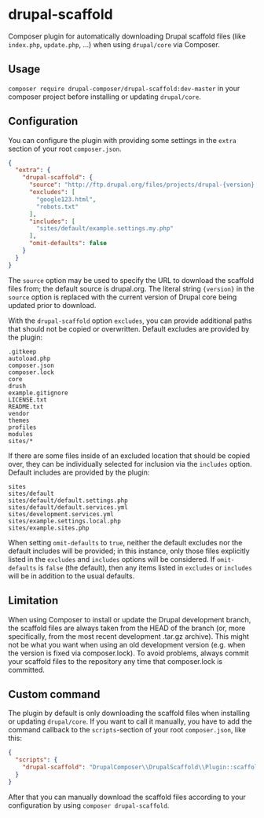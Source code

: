 # drupal-scaffold

Composer plugin for automatically downloading Drupal scaffold files (like
`index.php`, `update.php`, …) when using `drupal/core` via Composer.

## Usage

`composer require drupal-composer/drupal-scaffold:dev-master` in your composer
project before installing or updating `drupal/core`.

## Configuration

You can configure the plugin with providing some settings in the `extra` section
of your root `composer.json`.

```json
{
  "extra": {
    "drupal-scaffold": {
      "source": "http://ftp.drupal.org/files/projects/drupal-{version}.tar.gz",
      "excludes": [
        "google123.html",
        "robots.txt"
      ],
      "includes": [
        "sites/default/example.settings.my.php"
      ],
      "omit-defaults": false
    }
  }
}
```
The `source` option may be used to specify the URL to download the
scaffold files from; the default source is drupal.org.  The literal string
`{version}` in the `source` option is replaced with the current version of 
Drupal core being updated prior to download.

With the `drupal-scaffold` option `excludes`, you can provide additional paths 
that should not be copied or overwritten. Default excludes are provided by the 
plugin:
```
.gitkeep
autoload.php
composer.json
composer.lock
core
drush
example.gitignore
LICENSE.txt
README.txt
vendor
themes
profiles
modules
sites/*
```

If there are some files inside of an excluded location that should be
copied over, they can be individually selected for inclusion via the
`includes` option.  Default includes are provided by the plugin:
```
sites
sites/default
sites/default/default.settings.php
sites/default/default.services.yml
sites/development.services.yml
sites/example.settings.local.php
sites/example.sites.php
```

When setting `omit-defaults` to `true`, neither the default excludes nor the
default includes will be provided; in this instance, only those files explicitly
listed in the `excludes` and `includes` options will be considered.  If
`omit-defaults` is `false` (the default), then any items listed in `excludes`
or `includes` will be in addition to the usual defaults.

## Limitation

When using Composer to install or update the Drupal development branch, the
scaffold files are always taken from the HEAD of the branch (or, more
specifically, from the most recent development .tar.gz archive).  This might
not be what you want when using an old development version (e.g. when the
version is fixed via composer.lock).  To avoid problems, always commit your
scaffold files to the repository any time that composer.lock is committed.

## Custom command

The plugin by default is only downloading the scaffold files when installing or
updating `drupal/core`. If you want to call it manually, you have to add the 
command callback to the `scripts`-section of your root `composer.json`, like this:

```json
{
  "scripts": {
    "drupal-scaffold": "DrupalComposer\\DrupalScaffold\\Plugin::scaffold"
  }
}
```

After that you can manually download the scaffold files according to your
configuration by using `composer drupal-scaffold`.
